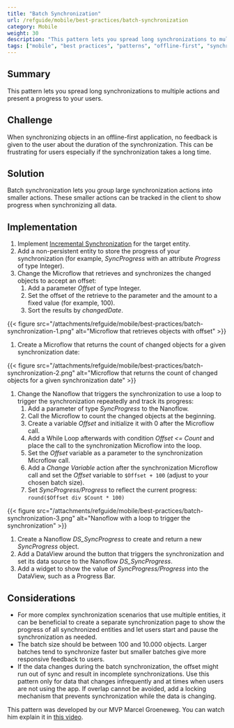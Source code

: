 ```yaml
---
title: "Batch Synchronization"
url: /refguide/mobile/best-practices/batch-synchronization
category: Mobile
weight: 30
description: "This pattern lets you spread long synchronizations to multiple actions and present a progress to your users."
tags: ["mobile", "best practices", "patterns", "offline-first", "synchronization"]
---
```

## Summary

This pattern lets you spread long synchronizations to multiple actions and present a progress to your users.

## Challenge

When synchronizing objects in an offline-first application, no feedback is given to the user about the duration of the synchronization. This can be frustrating for users especially if the synchronization takes a long time.

## Solution

Batch synchronization lets you group large synchronization actions into smaller actions. These smaller actions can be tracked in the client to show progress when synchronizing all data.

## Implementation

1. Implement [Incremental Synchronization](/refguide/mobile/best-practices/incremental-synchronization) for the target entity.
2. Add a non-persistent entity to store the progress of your synchronization (for example, *SyncProgress* with an attribute *Progress* of type Integer).
3. Change the Microflow that retrieves and synchronizes the changed objects to accept an offset:
    1. Add a parameter *Offset* of type Integer.
    2. Set the offset of the retrieve to the parameter and the amount to a fixed value (for example, 100).
    3. Sort the results by *changedDate*.

{{< figure src="/attachments/refguide/mobile/best-practices/batch-synchronization-1.png" alt="Microflow that retrieves objects with offset" >}}

1. Create a Microflow that returns the count of changed objects for a given synchronization date:

{{< figure src="/attachments/refguide/mobile/best-practices/batch-synchronization-2.png" alt="Microflow that returns the count of changed objects for a given synchronization date" >}}

1. Change the Nanoflow that triggers the synchronization to use a loop to trigger the synchronization repeatedly and track its progress:
    1. Add a parameter of type *SyncProgress* to the Nanoflow.
    2. Call the Microflow to count the changed objects at the beginning.
    3. Create a variable *Offset* and initialize it with 0 after the Microflow call.
    4. Add a While Loop afterwards with condition *Offset <= Count* and place the call to the synchronization Microflow into the loop.
    5. Set the *Offset* variable as a parameter to the synchronization Microflow call.
    6. Add a *Change Variable* action after the synchronization Microflow call and set the *Offset* variable to `$Offset + 100` (adjust to your chosen batch size).
    7. Set *SyncProgress/Progress* to reflect the current progress: `round($Offset div $Count * 100)`

{{< figure src="/attachments/refguide/mobile/best-practices/batch-synchronization-3.png" alt="Nanoflow with a loop to trigger the synchronization" >}}

1. Create a Nanoflow *DS_SyncProgress* to create and return a new *SyncProgress* object.
2. Add a DataView around the button that triggers the synchronization and set its data source to the Nanoflow *DS_SyncProgress*.
3. Add a widget to show the value of *SyncProgress/Progress* into the DataView, such as a Progress Bar.

## Considerations

- For more complex synchronization scenarios that use multiple entities, it can be beneficial to create a separate synchronization page to show the progress of all synchronized entities and let users start and pause the synchronization as needed.
- The batch size should be between 100 and 10.000 objects. Larger batches tend to synchronize faster but smaller batches give more responsive feedback to users.
- If the data changes during the batch synchronization, the offset might run out of sync and result in incomplete synchronizations. Use this pattern only for data that changes infrequently and at times when users are not using the app. If overlap cannot be avoided, add a locking mechanism that prevents synchronization while the data is changing.

This pattern was developed by our MVP Marcel Groeneweg. You can watch him explain it in [this video](https://www.mendix.com/videos/lightning-fast-native-sync-for-large-data-sets/).
